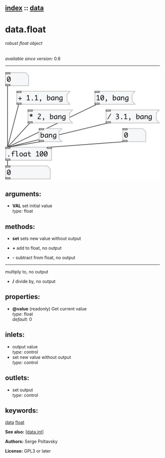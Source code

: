 [index](index.html) :: [data](category_data.html)
---

# data.float

###### robust float object

*available since version:* 0.6

---




[![example](../examples/img/data.float.jpg)](../examples/pd/data.float.pd)



## arguments:

* **VAL**
set initial value<br>
_type:_ float<br>



## methods:

* **set**
sets new value without output<br>

* **+**
add to float, no output<br>

* **-**
subtract from float, no output<br>

* *****
multiply to, no output<br>

* **/**
divide by, no output<br>




## properties:

* **@value** (readonly)
Get current value<br>
_type:_ float<br>
_default:_ 0<br>



## inlets:

* output value<br>
_type:_ control
* set new value without output<br>
_type:_ control



## outlets:

* set output<br>
_type:_ control



## keywords:

[data](keywords/data.html)
[float](keywords/float.html)



**See also:**
[\[data.int\]](data.int.html)




**Authors:** Serge Poltavsky




**License:** GPL3 or later





